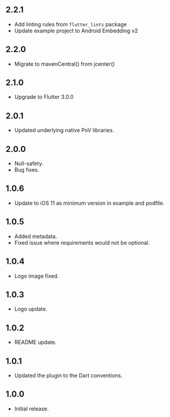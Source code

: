 ## 2.2.1

- Add linting rules from `flutter_lints` package
- Update example project to Android Embedding v2

## 2.2.0

- Migrate to mavenCentral() from jcenter()

## 2.1.0

- Upgrade to Flutter 3.0.0

## 2.0.1

- Updated underlying native PoV libraries.

## 2.0.0

- Null-safety.
- Bug fixes.

## 1.0.6

- Update to iOS 11 as minimum version in example and podfile.

## 1.0.5

- Added metadata.
- Fixed issue where requirements would not be optional.

## 1.0.4

- Logo image fixed.

## 1.0.3

- Logo update.

## 1.0.2

- README update.

## 1.0.1

- Updated the plugin to the Dart conventions.

## 1.0.0

- Initial release.
